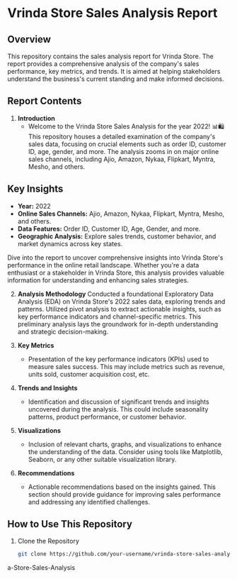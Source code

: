 # Vrinda Store Sales Analysis Report

## Overview

This repository contains the sales analysis report for Vrinda Store. The report provides a comprehensive analysis of the company's sales performance, key metrics, and trends. It is aimed at helping stakeholders understand the business's current standing and make informed decisions.

## Report Contents

1. **Introduction**
   - Welcome to the Vrinda Store Sales Analysis for the year 2022! 📊🛍️ This repository houses a detailed examination of the company's sales data, focusing on crucial elements such as order ID, customer ID, age, gender, and more. The analysis zooms in on major online sales channels, including Ajio, Amazon, Nykaa, Flipkart, Myntra, Mesho, and others.

## Key Insights

- **Year:** 2022
- **Online Sales Channels:** Ajio, Amazon, Nykaa, Flipkart, Myntra, Mesho, and others.
- **Data Features:** Order ID, Customer ID, Age, Gender, and more.
- **Geographic Analysis:** Explore sales trends, customer behavior, and market dynamics across key states.

Dive into the report to uncover comprehensive insights into Vrinda Store's performance in the online retail landscape. Whether you're a data enthusiast or a stakeholder in Vrinda Store, this analysis provides valuable information for understanding and enhancing sales strategies.

2. **Analysis Methodology**
Conducted a foundational Exploratory Data Analysis (EDA) on Vrinda Store's 2022 sales data, exploring trends and patterns. Utilized pivot analysis to extract actionable insights, such as key performance indicators and channel-specific metrics. This preliminary analysis lays the groundwork for in-depth understanding and strategic decision-making.
4. **Key Metrics**
   - Presentation of the key performance indicators (KPIs) used to measure sales success. This may include metrics such as revenue, units sold, customer acquisition cost, etc.

5. **Trends and Insights**
   - Identification and discussion of significant trends and insights uncovered during the analysis. This could include seasonality patterns, product performance, or customer behavior.

6. **Visualizations**
   - Inclusion of relevant charts, graphs, and visualizations to enhance the understanding of the data. Consider using tools like Matplotlib, Seaborn, or any other suitable visualization library.

7. **Recommendations**
   - Actionable recommendations based on the insights gained. This section should provide guidance for improving sales performance and addressing any identified challenges.

## How to Use This Repository

1. Clone the Repository
   ```bash
   git clone https://github.com/your-username/vrinda-store-sales-analysis.git
a-Store-Sales-Analysis
